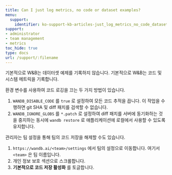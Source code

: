 ```yaml
---
title: Can I just log metrics, no code or dataset examples?
menu:
  support:
    identifier: ko-support-kb-articles-just_log_metrics_no_code_dataset_examples
support:
- administrator
- team management
- metrics
toc_hide: true
type: docs
url: /support/:filename
---
```


기본적으로 W&B는 데이터셋 예제를 기록하지 않습니다. 기본적으로 W&B는 코드 및 시스템 메트릭을 기록합니다.

환경 변수를 사용하여 코드 로깅을 끄는 두 가지 방법이 있습니다.

1. `WANDB_DISABLE_CODE` 를 `true` 로 설정하여 모든 코드 추적을 끕니다. 이 작업을 수행하면 git SHA 및 diff 패치를 검색할 수 없습니다.
2. `WANDB_IGNORE_GLOBS` 를 `*.patch` 로 설정하여 diff 패치를 서버에 동기화하는 것을 중지하는 동시에 `wandb restore` 로 애플리케이션에 로컬에서 사용할 수 있도록 유지합니다.

관리자는 팀 설정을 통해 팀의 코드 저장을 해제할 수도 있습니다.

1. `https://wandb.ai/<team>/settings` 에서 팀의 설정으로 이동합니다. 여기서 `<team>` 은 팀 이름입니다.
2. 개인 정보 보호 섹션으로 스크롤합니다.
3. **기본적으로 코드 저장 활성화** 를 토글합니다.
